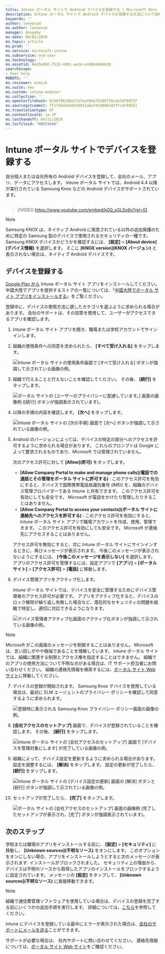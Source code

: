 ```yaml
---
title: Intune ポータル サイトで Android デバイスを登録する | Microsoft Docs
description: Intune ポータル サイトで Android デバイスを登録する方法について説明します
keywords: ''
author: lenewsad
ms.author: lanewsad
manager: dougeby
ms.date: 04/01/2020
ms.topic: article
ms.prod: ''
ms.service: microsoft-intune
ms.subservice: end-user
ms.technology: ''
ms.assetid: 0ed3a002-7533-4001-ae24-e10b64b66620
searchScope:
- User help
ROBOTS: ''
ms.reviewer: esmich
ms.suite: ems
ms.custom: intune-enduser
ms.collection: ''
ms.openlocfilehash: 0c9bf96188e27afeaf66e7b2897f8cda19f9df37
ms.sourcegitcommit: 7f17d6eb9dd41b031a6af4148863d2ffc4f49551
ms.translationtype: HT
ms.contentlocale: ja-JP
ms.lasthandoff: 04/21/2020
ms.locfileid: "80551646"
---
```

# <a name="enroll-your-device-with-company-portal"></a>Intune ポータル サイトでデバイスを登録する  
自分個人または会社所有の Android デバイスを登録して、会社のメール、アプリ、データにアクセスします。 Intune ポータル サイトでは、Android 4.4 以降が実行されている Samsung Knox などの Android デバイスがサポートされています。  
</br>
> [!VIDEO https://www.youtube.com/embed/k0Q_sGLSx6o?rel=0]

> [!NOTE]
> Samsung KNOX は、ネイティブ Android に用意されている以外の追加保護のために特定の Samsung 製のデバイスで使用されるセキュリティの一種です。 Samsung KNOX デバイスかどうかを確認するには、 **[設定]**  >  **[About device]\(デバイス情報\)** を選択します。 そこに **[KNOX version]\(KNOX バージョン\)** と表示されない場合は、ネイティブ Android デバイスです。

## <a name="enroll-device"></a>デバイスを登録する  
[Google Play から](https://play.google.com/store/apps/details?id=com.microsoft.windowsintune.companyportal) Intune ポータル サイト アプリをインストールしてください。 中国大陸でアプリを提供するストアの一覧については、「[中国大陸でポータル サイト アプリをインストールする](install-company-portal-android-china.md)」をご覧ください。    

登録中に、デバイスの使用方法に適したカテゴリを選ぶように求められる場合があります。 会社のサポートは、その回答を使用して、ユーザーがアクセスできるアプリを確認します。  

1. Intune ポータル サイト アプリを開き、職場または学校アカウントでサインインします。  

2. 組織の使用条件への同意を求められたら、 **[すべて受け入れる]** をタップします。  

   ![Intune ポータル サイトの使用条件画面で [すべて受け入れる] ボタンが強調して示されている画像の例。](./media/accept-terms-1911.png)  


3. 組織で行えることと行えないことを確認してください。 その後、 **[続行]** をタップします。


    ![ポータル サイトの [ユーザーのプライバシーに配慮しています。] 画面の画像例 ([続行] ボタンが強調表示されています)。](./media/android-privacy-screen-1911.png)  
4. 以降の手順の内容を確認します。 **[次へ]** をタップします。  

    ![Intune ポータル サイトの [次の手順] 画面で [次へ] ボタンが強調して示されている画像の例。](./media/android-whats-next-1911.png)  


5. Android のバージョンによっては、デバイスの特定の部分へのアクセスを許可するように求められる場合があります。 これらのプロンプトは Google によって要求されるものであり、Microsoft では管理されていません。  

    次のアクセス許可に対して **[Allow]\(許可\)** をタップします。  
    * **[Allow Company Portal to make and manage phone calls]\(電話での通話とその管理をポータル サイトに許可する\)** : このアクセス許可を有効にすると、デバイスで国際携帯電話局識別番号 (IMEI) を、組織のデバイス管理プロバイダーである Intune と共有できます。 このアクセス許可を有効にしても安全です。 Microsoft が電話をかけたり管理したりすることはありません。  
    * **[Allow Company Portal to access your contacts]\(ポータル サイトに連絡先へのアクセスを許可する\)** : このアクセス許可を有効にすると、Intune ポータル サイト アプリで職場アカウントを作成、使用、管理できます。  このアクセス許可を有効にしても安全です。 Microsoft が連絡先にアクセスすることはありません。 

    アクセス許可を無効にすると、次に Intune ポータル サイトにサインインするときに、再びメッセージが表示されます。 今後このメッセージが表示されないようにするには、 **[今後このメッセージを表示しない]** を選択します。 アプリのアクセス許可を管理するには、設定アプリで **[アプリ]**  >  **[ポータル サイト]**  >  **[アクセス許可]**  >  **[電話]** に移動します。  

6. デバイス管理アプリをアクティブ化します。 

    Intune ポータル サイトでは、デバイスを安全に管理するためにデバイス管理者のアクセス許可が必要です。 アプリをアクティブ化すると、デバイスのロック解除が繰り返し失敗した場合など、潜在的なセキュリティの問題を組織で特定し、適切に対応できるようになります。  

    ![デバイス管理者アクティブ化画面のアクティブ化ボタンが強調して示されている画像の例。](./media/activate-device-administrator-1911.png)  

> [!NOTE]
> Microsoft がこの画面のメッセージを制御することはありません。 Microsoft は、言い回しがやや極端であることを理解しています。 Intune ポータル サイトでは、組織に関連する制限とアクセス権を指定することはできません。 組織でのアプリの使用方法について不明な点がある場合は、IT サポート担当者にお問い合わせください。 組織の連絡先情報を検索するには、[ポータル サイト Web サイト](https://go.microsoft.com/fwlink/?linkid=2010980)に移動してください。  


7. デバイスの登録が開始されます。 Samsung Knox デバイスを使用している場合は、最初に ELM エージェントのプライバシー ポリシーを確認して同意するように求められます。   

    ![登録時に表示される Samsung Knox プライバシー ポリシー画面の画像の例。](./media/and-enroll-7-knox-privacy-policy.png)  

8. **[会社アクセスのセットアップ]** 画面で、デバイスが登録されていることを確認します。 その後、 **[続行]** をタップします。  

    ![Intune ポータル サイトの [会社アクセスのセットアップ] 画面で [デバイスを管理対象にします] が完了している画像の例。](./media/update-settings-1911.png)  

9. 組織によって、デバイス設定を更新するように求められる場合があります。 設定を調整するには、 **[解決]** をタップします。 設定の更新が完了したら、 **[続行]** をタップします。  

   ![Intune ポータル サイトの [デバイス設定の更新] 画面の [解決] ボタンと [続行] ボタンが強調して示されている画像の例。](./media/resolve-settings-1911.png)  

10. セットアップが完了したら、 **[完了]** をタップします。    

    ![ポータル サイトの [会社アクセスのセットアップ] 画面の画像例 (完了したセットアップが表示され、[完了] ボタンが強調表示されています)。](./media/android-enrollment-done-1911.png) 

## <a name="next-steps"></a>次のステップ  

学校または職場のアプリをインストールする前に、 **[設定]**  >  **[セキュリティ]** に移動し、 **[Unknown sources]\(不明なソース\)** をオンにします。 このオプションをオンにしない場合、アプリをインストールしようとすると次のメッセージが表示されます: インストールがブロックされました。 セキュリティ上の理由から、デバイスは不明のソースから取得したアプリのインストールをブロックするように設定されています。 メッセージの **[設定]** をタップして、 **[Unknown sources]\(不明なソース\)** に直接移動できます。  

> [!Note]
> 組織で通信費管理ソフトウェアを使用している場合は、デバイスの登録を完了する前にいくつかの追加手順を実行します。 詳細については、[こちら](enroll-your-device-with-telecom-expense-management-android.md)を参照してください。

Intune にデバイスを登録している最中にエラーが表示された場合は、[会社のサポートにメールを送る](send-logs-to-your-it-admin-by-email-android.md)ことができます。  

サポートが必要な場合は、 社内サポートに問い合わせてください。 連絡先情報については、[ポータル サイト Web サイト](https://go.microsoft.com/fwlink/?linkid=2010980)をご確認ください。  